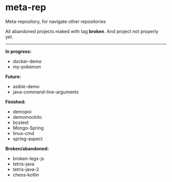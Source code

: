# meta-rep
Meta-repository, for navigate other repositories

All abandoned projects maked with tag **broken**.
And project not properly yet.

---

**In progress:**
* docker-demo
* my-pokemon

**Future:**
* asible-demo
* java-command-line-arguments

**Finished:**
* demopoi
* demomockito
* bcstest
* Mongo-Spring
* linux-cmd
* spring-aspect

**Broken/abandoned:**
* broken-legs-js
* tetris-java
* tetris-java-2
* chess-kotlin
